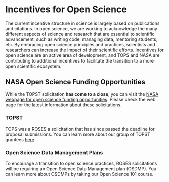 # Incentives for Open Science

The current incentive structure in science is largely based on publications and citations. In open science, we are working to acknowledge the many different aspects of science and research that are essential to scientific advancement, such as writing code, managing data, mentoring students, etc. By embracing open science principles and practices, scientists and researchers can increase the impact of their scientific efforts. Incentives for open science are an active area of development, and TOPS and NASA are contributing to additional incentives to facilitate the transition to a more open scientific ecosystem.

## NASA Open Science Funding Opportunities

While the TOPST solicitation **has come to a close**, you can visit the [NASA webpage for open science funding opportunities](https://science.nasa.gov/researchers/open-science/nasa-open-science-funding-opportunities/). Please check the web page for the latest information about these solicitations.

### TOPST

TOPS was a ROSES a solicitation that has since passed the deadline for proposal submissions.  You can learn more about our group of TOPST grantees [here](./TOPST.md).

### Open Science Data Management Plans

To encourage a transition to open science practices, ROSES solicitations will be requiring an Open Science Data Management plan (OSDMP).  You can learn more about OSDMPs by taking our Open Science 101 course.